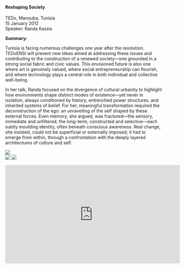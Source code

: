 <h4>Reshaping Society</h4>

TEDx, Manouba, Tunisia<br>
15 January 2012<br>
Speaker: Randa Kassis
 
<b>Summary:</b>	

Tunisia is facing numerous challenges one year after the revolution. TEDxENSI will present new ideas aimed at addressing these issues and contributing to the construction of a renewed society—one grounded in a strong social fabric and civic values. This envisioned future is also one where art is genuinely valued, where social entrepreneurship can flourish, and where technology plays a central role in both individual and collective well-being.

In her talk, Randa focused on the divergence of cultural urbanity to highlight how environments shape distinct modes of existence—yet never in isolation, always conditioned by history, entrenched power structures, and inherited systems of belief. For her, meaningful transformation required the deconstruction of the ego: an unravelling of the self shaped by these external forces. Even memory, she argued, was fractured—the sensory, immediate and unfiltered; the long-term, constructed and selective—each subtly moulding identity, often beneath conscious awareness. Real change, she insisted, could not be superficial or externally imposed; it had to emerge from within, through a confrontation with the deeply layered architectures of culture and self.

![](173.JPG)	
![](174.JPG)
![](175.JPG)

<center><iframe width="560" height="315" src="https://www.youtube.com/embed/FxNra0rVUSM?si=WI7a_POWh5GvI-Cn" frameborder="0" allowfullscreen></iframe></center>
<p></p>
